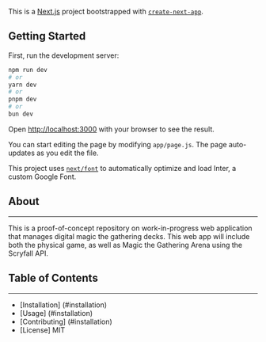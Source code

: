 This is a [Next.js](https://nextjs.org/) project bootstrapped with [`create-next-app`](https://github.com/vercel/next.js/tree/canary/packages/create-next-app).

## Getting Started

First, run the development server:

```bash
npm run dev
# or
yarn dev
# or
pnpm dev
# or
bun dev
```

Open [http://localhost:3000](http://localhost:3000) with your browser to see the result.

You can start editing the page by modifying `app/page.js`. The page auto-updates as you edit the file.

This project uses [`next/font`](https://nextjs.org/docs/basic-features/font-optimization) to automatically optimize and load Inter, a custom Google Font.

## About
___
This is a proof-of-concept repository on work-in-progress web application that manages digital magic the gathering decks.
This web app will include both the physical game, as well as Magic the Gathering Arena using the Scryfall API.

## Table of Contents
___
- [Installation] (#installation)
- [Usage] (#installation)
- [Contributing] (#installation)
- [License] MIT